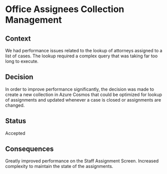 # Office Assignees Collection Management

## Context

We had performance issues related to the lookup of attorneys assigned to a list of
cases.  The lookup required a complex query that was taking far too long to
execute.

## Decision

In order to improve performance significantly, the decision was made to create a
new collection in Azure Cosmos that could be optimized for lookup of assignments
and updated whenever a case is closed or assignments are changed.

## Status

Accepted

## Consequences

Greatly improved performance on the Staff Assignment Screen.  Increased complexity
to maintain the state of the assignments.
